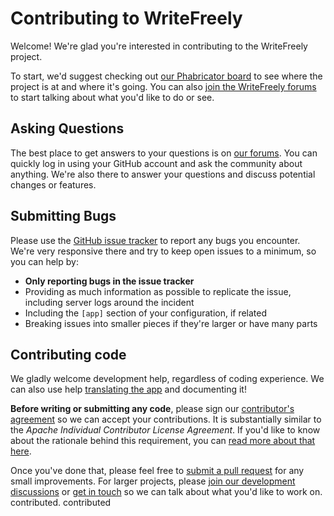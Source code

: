 # Contributing to WriteFreely

Welcome! We're glad you're interested in contributing to the WriteFreely project.

To start, we'd suggest checking out [our Phabricator board](https://phabricator.write.as/tag/write_freely/) to see where the project is at and where it's going. You can also [join the WriteFreely forums](https://discuss.write.as/c/writefreely) to start talking about what you'd like to do or see.

## Asking Questions

The best place to get answers to your questions is on [our forums](https://discuss.write.as/c/writefreely). You can quickly log in using your GitHub account and ask the community about anything. We're also there to answer your questions and discuss potential changes or features.

## Submitting Bugs

Please use the [GitHub issue tracker](https://github.com/writeas/writefreely/issues/new) to report any bugs you encounter. We're very responsive there and try to keep open issues to a minimum, so you can help by:

* **Only reporting bugs in the issue tracker**
* Providing as much information as possible to replicate the issue, including server logs around the incident
* Including the `[app]` section of your configuration, if related
* Breaking issues into smaller pieces if they're larger or have many parts

## Contributing code

We gladly welcome development help, regardless of coding experience. We can also use help [translating the app](https://poeditor.com/join/project/TIZ6HFRFdE) and documenting it!

**Before writing or submitting any code**, please sign our [contributor's agreement](https://phabricator.write.as/L1) so we can accept your contributions. It is substantially similar to the _Apache Individual Contributor License Agreement_. If you'd like to know about the rationale behind this requirement, you can [read more about that here](https://phabricator.write.as/w/writefreely/cla/).

Once you've done that, please feel free to [submit a pull request](https://github.com/writeas/writefreely/pulls) for any small improvements. For larger projects, please [join our development discussions](https://discuss.write.as/c/writefreely) or [get in touch](https://write.as/contact) so we can talk about what you'd like to work on.
contributed.
contributed
